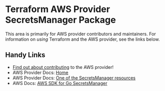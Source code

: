 # Terraform AWS Provider SecretsManager Package

This area is primarily for AWS provider contributors and maintainers. For information on _using_ Terraform and the AWS provider, see the links below.


## Handy Links

* [Find out about contributing](../../../docs/contributing) to the AWS provider!
* AWS Provider Docs: [Home](https://registry.terraform.io/providers/hashicorp/aws/latest/docs)
* AWS Provider Docs: [One of the SecretsManager resources](https://registry.terraform.io/providers/hashicorp/aws/latest/docs/resources/secretsmanager_secret)
* AWS Docs: [AWS SDK for Go SecretsManager](https://docs.aws.amazon.com/sdk-for-go/api/service/secretsmanager/)
